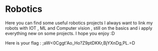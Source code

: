 # Robotics
Here you can find some useful robotics projects
I always want to link my robots with IOT , ML and Computer vision , still on the basics and i apply everything new on some projects.
I hope you enjoy :D

Here is your flag : ;aW<0Cggt'Ao_Ho?Z9ptDKKr,BjYXnDg,PL.=D
